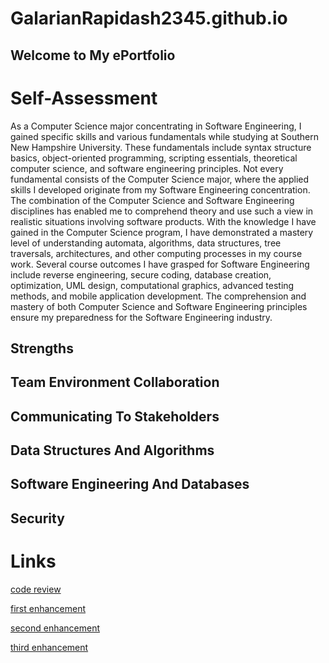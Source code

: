 # GalarianRapidash2345.github.io

## Welcome to My ePortfolio


# Self-Assessment
As a Computer Science major concentrating in Software Engineering, I gained specific skills and various fundamentals while studying at Southern New Hampshire University. These fundamentals include syntax structure basics, object-oriented programming, scripting essentials, theoretical computer science, and software engineering principles. Not every fundamental consists of the Computer Science major, where the applied skills I developed originate from my Software Engineering concentration. The combination of the Computer Science and Software Engineering disciplines has enabled me to comprehend theory and use such a view in realistic situations involving software products. With the knowledge I have gained in the Computer Science program, I have demonstrated a mastery level of understanding automata, algorithms, data structures, tree traversals, architectures, and other computing processes in my course work. Several course outcomes I have grasped for Software Engineering include reverse engineering, secure coding, database creation, optimization, UML design, computational graphics, advanced testing methods, and mobile application development. The comprehension and mastery of both Computer Science and Software Engineering principles ensure my preparedness for the Software Engineering industry.

## Strengths


## Team Environment Collaboration


## Communicating To Stakeholders


## Data Structures And Algorithms

## Software Engineering And Databases

## Security


# Links


[code review](https://galarianrapidash2345.github.io/Code-Review/)



[first enhancement](https://galarianrapidash2345.github.io/Enhancement-One/)


[second enhancement](https://galarianrapidash2345.github.io/Enhancement-Two/)

[third enhancement](https://galarianrapidash2345.github.io/Enhancement-Three/)





